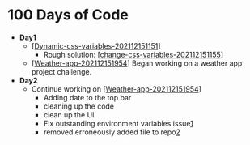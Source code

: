 # 100 Days of Code

- **Day1**
  - [[Dynamic-css-variables-202112151151]]
    - Rough solution: [[change-css-variables-202112151155]]
  - [[Weather-app-202112151954]] Began working on a weather app project challenge.
- **Day2**
  - Continue working on [[Weather-app-202112151954]]
    - Adding date to the top bar
    - cleaning up the code
    - clean up the UI
    - Fix outstanding environment variables issue[1]
    - removed erroneously added file to repo[2]


[1]: javascript/react/dotenv-tip-202112162244.md
[2]: <reference/removing committed files from repo-202112170225.md>
[//begin]: # "Autogenerated link references for markdown compatibility"
[Dynamic-css-variables-202112151151]: projects/Dynamic-css-variables-202112151151 "Dynamic-css-variables 202112151151"
[change-css-variables-202112151155]: javascript/change-css-variables-202112151155 "change-css-variables 202112151155"
[Weather-app-202112151954]: projects/Weather-app-202112151954 "Weather App"
[Weather-app-202112151954]: projects/Weather-app-202112151954 "Weather App"
[//end]: # "Autogenerated link references"